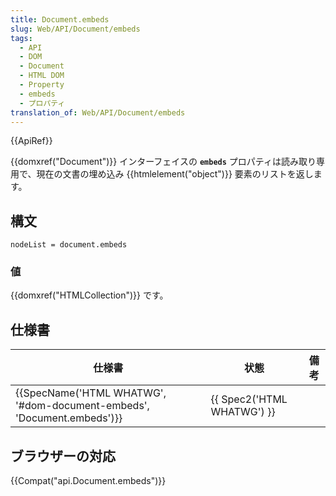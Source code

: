 ```yaml
---
title: Document.embeds
slug: Web/API/Document/embeds
tags:
  - API
  - DOM
  - Document
  - HTML DOM
  - Property
  - embeds
  - プロパティ
translation_of: Web/API/Document/embeds
---
```

{{ApiRef}}

{{domxref("Document")}} インターフェイスの **`embeds`** プロパティは読み取り専用で、現在の文書の埋め込み {{htmlelement("object")}} 要素のリストを返します。

## 構文

    nodeList = document.embeds

### 値

{{domxref("HTMLCollection")}} です。

## 仕様書

| 仕様書                                                                                       | 状態                                 | 備考 |
| -------------------------------------------------------------------------------------------- | ------------------------------------ | ---- |
| {{SpecName('HTML WHATWG', '#dom-document-embeds', 'Document.embeds')}} | {{ Spec2('HTML WHATWG') }} |      |

## ブラウザーの対応

{{Compat("api.Document.embeds")}}
